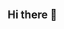 ## Hi there 👋

<!--
**ibrokenny/ibrokenny** is a ✨ _special_ ✨ repository because its `README.md` (this file) appears on your GitHub profile.

Here are some ideas to get you started:

- 🔭 I’m currently working on becoming a Cloud Engineer
- 🌱 I’m currently learning Linux, Python, AWS
- 👯 I’m looking to collaborate on Cloud Engineering and DevOps projects
- 🤔 I’m looking for help with these skills that I have mentioned above.
- 💬 Ask me about ...
- 📫 How to reach me: https://github.com/ibrokenny/
- 😄 Pronouns: He/Him
- ⚡ Fun fact: I am a humanities enthusiast, love nature and its wonders, and am a Muslim.😄
-->
